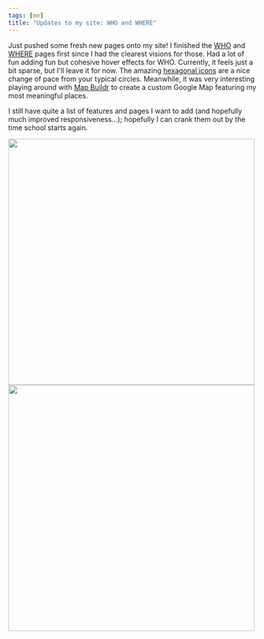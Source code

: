 ```yaml
---
tags: [me]
title: "Updates to my site: WHO and WHERE"
---
```


Just pushed some fresh new pages onto my site!  I finished the <a href="http://ljhan.com/who.html" target="_blank">WHO</a> and <a href="http://ljhan.com/where.html" target="_blank">WHERE</a> pages first since I had the clearest visions for those.  Had a lot of fun adding fun but cohesive hover effects for WHO.  Currently, it feels just a bit sparse, but I'll leave it for now.  The amazing <a href="https://www.iconfinder.com/iconsets/miu-hexagon-flat-social" target="_blank">hexagonal icons</a> are a nice change of pace from your typical circles.  Meanwhile, it was very interesting playing around with <a href="https://mapbuildr.com/" target="_blank">Map Buildr</a> to create a custom Google Map featuring my most meaningful places.  

I still have quite a list of features and pages I want to add (and hopefully much improved responsiveness...); hopefully I can crank them out by the time school starts again.

<img src="{{ site.url }}{{ site.baseurl }}/images/who.png" alt="" width="500">


<img src="{{ site.url }}{{ site.baseurl }}/images/where.png" alt="" width="500">
